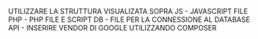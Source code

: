 UTILIZZARE LA STRUTTURA VISUALIZATA SOPRA
JS - JAVASCRIPT FILE
PHP - PHP FILE E SCRIPT
DB - FILE PER LA CONNESSIONE AL DATABASE
API - INSERIRE VENDOR DI GOOGLE UTILIZZANDO COMPOSER  
